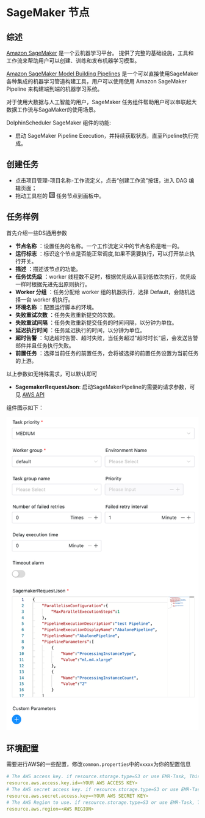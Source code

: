 # SageMaker 节点

## 综述

[Amazon SageMaker](https://aws.amazon.com/cn/pm/sagemaker) 是一个云机器学习平台。 提供了完整的基础设施，工具和工作流来帮助用户可以创建、训练和发布机器学习模型。

[Amazon SageMaker Model Building Pipelines](https://docs.aws.amazon.com/sagemaker/latest/dg/pipelines.html) 是一个可以直接使用SageMaker各种集成的机器学习管道构建工具，用户可以使用使用 Amazon SageMaker Pipeline 来构建端到端的机器学习系统。

对于使用大数据与人工智能的用户，SageMaker 任务组件帮助用户可以串联起大数据工作流与SagaMaker的使用场景。

DolphinScheduler SageMaker 组件的功能: 
- 启动 SageMaker Pipeline Execution，并持续获取状态，直至Pipeline执行完成。 

## 创建任务

- 点击项目管理-项目名称-工作流定义，点击“创建工作流”按钮，进入 DAG 编辑页面；
- 拖动工具栏的 <img src="../../../../img/tasks/icons/sagemaker.png" width="15"/> 任务节点到画板中。


## 任务样例

首先介绍一些DS通用参数

- **节点名称** ：设置任务的名称。一个工作流定义中的节点名称是唯一的。
- **运行标志** ：标识这个节点是否能正常调度,如果不需要执行，可以打开禁止执行开关。
- **描述** ：描述该节点的功能。
- **任务优先级** ：worker 线程数不足时，根据优先级从高到低依次执行，优先级一样时根据先进先出原则执行。
- **Worker 分组** ：任务分配给 worker 组的机器执行，选择 Default，会随机选择一台 worker 机执行。
- **环境名称** ：配置运行脚本的环境。
- **失败重试次数** ：任务失败重新提交的次数。
- **失败重试间隔** ：任务失败重新提交任务的时间间隔，以分钟为单位。
- **延迟执行时间** ：任务延迟执行的时间，以分钟为单位。
- **超时告警** ：勾选超时告警、超时失败，当任务超过"超时时长"后，会发送告警邮件并且任务执行失败。
- **前置任务** ：选择当前任务的前置任务，会将被选择的前置任务设置为当前任务的上游。

以上参数如无特殊需求，可以默认即可

- **SagemakerRequestJson**: 启动SageMakerPipeline的需要的请求参数，可见 [AWS API](https://docs.aws.amazon.com/sagemaker/latest/APIReference/API_StartPipelineExecution.html)


组件图示如下：

![sagemaker_pipeline](../../../../img/tasks/demo/sagemaker_pipeline.png)



## 环境配置

需要进行AWS的一些配置，修改`common.properties`中的`xxxxx`为你的配置信息
```yaml
# The AWS access key. if resource.storage.type=S3 or use EMR-Task, This configuration is required
resource.aws.access.key.id=<YOUR AWS ACCESS KEY>
# The AWS secret access key. if resource.storage.type=S3 or use EMR-Task, This configuration is required
resource.aws.secret.access.key=<YOUR AWS SECRET KEY>
# The AWS Region to use. if resource.storage.type=S3 or use EMR-Task, This configuration is required
resource.aws.region=<AWS REGION>
```